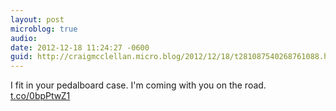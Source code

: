 ```yaml
---
layout: post
microblog: true
audio: 
date: 2012-12-18 11:24:27 -0600
guid: http://craigmcclellan.micro.blog/2012/12/18/t281087540268761088.html
---
```

I fit in your pedalboard case. I'm coming with you on the road. [t.co/0bpPtwZ1](http://t.co/0bpPtwZ1)
